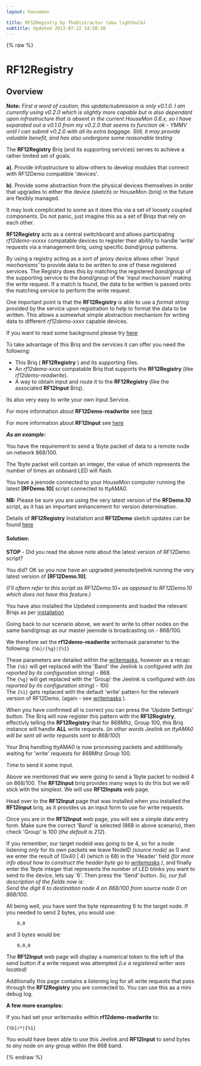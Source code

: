 ```yaml
---
layout: housemon

title: RF12Registry by TheDistractor (aka lightbulb)
subtitle: Updated 2013-07-22 14:50:30
---
```

 
{% raw %}

# RF12Registry 
  


## Overview
**Note:** *First a word of caution, this update/submission is only v0.1.0. I am currently using v0.2.0 which is slightly more capable but is also dependant upon infrastructure that is absent in the current HouseMon 0.6.x, so I have separated out a v0.1.0 from my v0.2.0 that seems to function ok - YMMV until I can submit v0.2.0 with all its extra baggage. Still, it may provide valuable benefit, and has also undergone some reasonable testing*
  
The **RF12Registry** Briq (and its supporting services) serves to achieve a rather limited set of goals.  

**a)**. Provide infrastructure to allow others to develop modules that connect with RF12Demo compatible 'devices'.  

**b)**. Provide some abstraction from the physical devices themselves in order that upgrades to either the device (sketch) or HouseMon (briq) in the future are flexibly managed.  

It may look complicated to some as it does this via a set of loosely coupled components. Do not panic, just imagine this as a set of Briqs that rely on each other.
  
**RF12Registry** acts as a central switchboard and allows participating *rf12demo-xxxxx* compatable devices to register their ability to handle 'write' requests via a management briq, using specific *band/group* patterns. 

By using a registry acting as a sort of proxy device allows other *'input mechanisms'* to provide data to be written to one of these registered services. The Registry does this by matching the registered *band/group* of the supporting service to the *band/group* of the *'input mechanism'* making the write request. If a match is found, the data to be written is passed onto the matching service to perform the write request.
  
One important point is that the **RF12Registry** is able to use a *format string* provided by the service upon registration to help to format the data to be written. This allows a somewhat simple abstraction mechanism for writing data to different *rf12demo-xxxx* 
capable devices.

If you want to read some background please try [here](rf12registry-background.html)



To take advantage of this Briq and the services it can offer you need the following:  

  - This Briq ( **RF12Registry** ) and its supporting files.  
  - An *rf12demo-xxxx* compatable Briq that supports the **RF12Registry**
    (like *rf12demo-readwrite*).  
  - A way to obtain input and route it to the **RF12Registry** (like the associated **RF12Input** Briq).  

Its also very easy to write your own Input Service.  

For more information about **RF12Demo-readwrite** see [here](rf12demo-readwrite.html)  

For more information about **RF12Input** see [here](rf12input.html)  


***As an example:*** 
  

You have the requirement to send a 1byte packet of data to a remote node on network 868/100. 

The 1byte packet will contain an integer, the value of which represents the number of times an onboard LED will flash.

You have a jeenode connected to your HouseMon computer running the latest **\[RFDemo.10\]** script connected to ttyAMA0. 


**NB:** Please be sure you are using the very latest version of the **RFDemo.10** script, as it has an important enhancement for version determination.

Details of **RF12Registry** Installation and **RF12Demo** sketch updates can be found [here](rf12registry-installation.html)

  

#### Solution:

**STOP** - Did you read the above note about the latest version of RF12Demo script? 

You did? OK so you now have an upgraded jeenode/jeelink running the very latest version of **\[RF12Demo.10\]**.

*(I'll oftern refer to this script as RF12Demo.10+ as opposed to RF12Demo.10 which does not have this feature.)*

You have also installed the Updated components and loaded the relevant Briqs as per [installation](rf12registry-installation.html)  

<a name="example-scenario"> </a>  

Going back to our scenario above, we want to write to other nodes on the same band/group as our master jeenode is broadcasting on - 868/100.  

We therefore set the **rf12demo-readwrite** writemask parameter to the following: ``{%b}/{%g}|{%1}``  

These parameters are detailed within the [writemasks](rf12demo-writemasks.html), however as a recap:  
The ``{%b}`` will get replaced with the 'Band' the Jeelink is configured with *(as reported by its configuration string)* - 868.  
The ``{%g}`` will get replaced with the 'Group' the Jeelink is configured with *(as reported by its configuration string)* - 100  
The ``{%1}`` gets replaced with the default 'write' pattern for the relevant version of RF12Demo. (again - see [writemasks](rf12demo-writemasks.html) ).
  
When you have confirmed all is correct you can press the 'Update Settings' button. The Briq will now register this pattern with the **RF12Registry**, effectivly telling the **RF12Registry** that for 868Mhz, Group 100, this Briq instance will handle **ALL** write requests. (*in other words Jeelink on ttyAMA0 will be sent all write requests sent to 868/100*)

Your Briq handling ttyAMA0 is now processing packets and additionally waiting for 'write' requests for 868Mhz Group 100. 
  
Time to send it some input.  
  
Above we mentioned that we were going to send a 1byte packet to nodeid 4 on 868/100. The **RF12Input** briq provides many ways to do this but we will stick with the simplest. We will use **RF12Inputs** web page.  

Head over to the **RF12Input** page that was installed when you installed the **RF12Input** briq, as it provides us an input form to use for write requests.  

Once you are in the **RF12Input** web page, you will see a simple data entry form. Make sure the correct 'Band' is selected (868 in above scenario), then check 'Group' is 100 (*the default is 212*).   

If you remember, our target nodeid was going to be 4, so for a node listening *only* for its own packets we leave NodeID *(source node)* as 0 and we enter the result of (0x40 | 4) (which is 68) in the 'Header' field *(for more info about how to construct the header byte go to [writemasks](rf12demo-writemasks.html) )*, and finally enter the 1byte integer that represents the number of LED blinks you want to send to the device, lets say '6'. Then press the 'Send' button.
*So, our full description of the fields now is:  
Send the digit 6 to destination node 4 on 868/100 from source node 0 on 868/100*. 

All being well, you have sent the byte representing 6 to the target node. If you needed to send 2 bytes, you would use:
<br/>

        0,0

and 3 bytes would be:

        0,0,0  

The **RF12Input** web page will display a numerical token to the left of the send button if a write request was attempted *(i.e a registered writer was located)*  

Additionally this page contains a listening log for all write requests that pass through the **RF12Registry** you are connected to. You can use this as a mini debug log.



**A few more examples:**  

If you had set your writemasks within **rf12demo-readwrite** to:  

``{%b}/*|{%1}``  

You would have been able to use this Jeelink and **RF12Input** to send bytes to *any* node on *any* group within the 868 band.



{% endraw %}